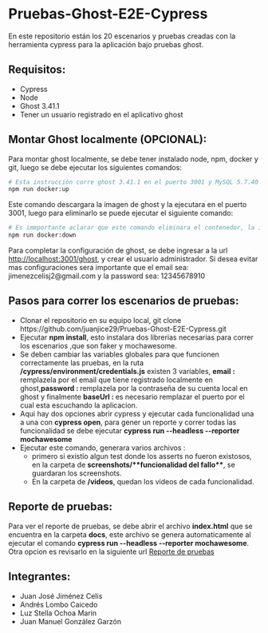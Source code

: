 <h1>Pruebas-Ghost-E2E-Cypress</h1>
<p>En este repositorio están los 20 escenarios y pruebas creadas con la herramienta cypress para la aplicación bajo pruebas ghost.</p>

<h2>Requisitos:</h2>
<ul>
<li>Cypress</li>
<li>Node</li>
<li>Ghost 3.41.1</li>
<li>Tener un usuario registrado en el aplicativo ghost</li>
</ul>

<h2>Montar Ghost localmente (OPCIONAL):</h2>
<p>Para montar ghost localmente, se debe tener instalado node, npm, docker y git, luego se debe ejecutar los siguientes comandos:</p>

```bash
# Esta instrucción corre ghost 3.41.1 en el puerto 3001 y MySQL 5.7.40
npm run docker:up
```

<p>Este comando descargara la imagen de ghost y la ejecutara en el puerto 3001, luego para eliminarlo se puede ejecutar el siguiente comando:</p>

```bash
# Es immportante aclarar que este comando eliminara el contenedor, la imagen y todos los datos que se hayan creado en ghost y la base de datos.
npm run docker:down
```

<p>Para completar la configuración de ghost, se debe ingresar a la url <a href="http://localhost:3001/ghost">http://localhost:3001/ghost</a>, y crear el usuario administrador. Si desea evitar mas configuraciones sera importante que el email sea: jimenezcelisj2@gmail.com y la password sea: 12345678910</p>

<h2>Pasos para correr los escenarios de pruebas:</h2>
<ul>
<li>Clonar el repositorio en su equipo local, git clone https://github.com/juanjice29/Pruebas-Ghost-E2E-Cypress.git</li>
<li>Ejecutar <b>npm install</b>, esto instalara dos librerias necesarias para correr los escenarios ,que son faker y mochawesome.</li>
<li>Se deben cambiar las variables globales para que funcionen correctamente las pruebas, en la ruta <b>/cypress/environment/credentials.js</b> existen 3 variables, <b>email : </b> remplazela por el email que tiene registrado localmente en ghost,<b>password : </b> remplazela por la contraseña de su cuenta local en ghost y finalmente 
<b>baseUrl : </b> es necesario remplazar el puerto por el cual esta escuchando la aplicacion.</li>
<li>Aqui hay dos opciones abrir cypress y ejecutar cada funcionalidad una a una con <b>cypress open</b>, para gener un reporte y correr todas las funcionalidad se debe ejecutar <b>cypress run --headless --reporter mochawesome </b></li>
<li>Ejecutar este comando, generara varios archivos :<ul>
    <li>primero si existio algun test donde los asserts no fueron existosos, en la carpeta de <b>screenshots/**funcionalidad del fallo**</b>, se guardaran los screenshots.</li>
    <li>En la carpeta de <b>/videos</b>, quedan los videos de cada funcionalidad.</li>    
</ul> </li>
</ul>

<h2>Reporte de pruebas:</h2>
<p>Para ver el reporte de pruebas, se debe abrir el archivo <b>index.html</b> que se encuentra en la carpeta <b>docs</b>, este archivo se genera automaticamente al ejecutar el comando <b>cypress run --headless --reporter mochawesome</b>. Otra opcion es revisarlo en la siguiente url <a href="https://juanjice29.github.io/Pruebas-Ghost-E2E-Cypress/docs">Reporte de pruebas</a>
</p>

<h2>Integrantes:</h2>
<ul>
<li>Juan José Jiménez Celis</li>
<li>Andrés Lombo Caicedo</li>
<li>Luz Stella Ochoa Marin</li>
<li>Juan Manuel González Garzón</li>
</ul>
